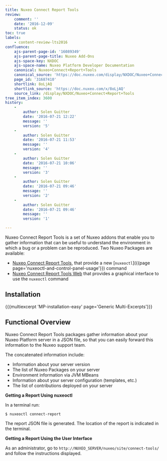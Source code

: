 ```yaml
---
title: Nuxeo Connect Report Tools
review:
    comment: ''
    date: '2016-12-09'
    status: ok
toc: true
labels:
    - content-review-lts2016
confluence:
    ajs-parent-page-id: '16089349'
    ajs-parent-page-title: Nuxeo Add-Ons
    ajs-space-key: NXDOC
    ajs-space-name: Nuxeo Platform Developer Documentation
    canonical: Nuxeo+Connect+Report+Tools
    canonical_source: 'https://doc.nuxeo.com/display/NXDOC/Nuxeo+Connect+Report+Tools'
    page_id: '31687410'
    shortlink: 8oLjAQ
    shortlink_source: 'https://doc.nuxeo.com/x/8oLjAQ'
    source_link: /display/NXDOC/Nuxeo+Connect+Report+Tools
tree_item_index: 3600
history:
    -
        author: Solen Guitter
        date: '2016-07-21 12:22'
        message: ''
        version: '5'
    -
        author: Solen Guitter
        date: '2016-07-21 11:53'
        message: ''
        version: '4'
    -
        author: Solen Guitter
        date: '2016-07-21 10:06'
        message: ''
        version: '3'
    -
        author: Solen Guitter
        date: '2016-07-21 09:46'
        message: ''
        version: '2'
    -
        author: Solen Guitter
        date: '2016-07-21 09:46'
        message: ''
        version: '1'

---
```

Nuxeo Connect Report Tools is a set of Nuxeo addons that enable you to gather information that can be useful to understand the environment in which a bug or a problem can be reproduced. Two Nuxeo Packages are available:

*   [Nuxeo Connect Report Tools](https://connect.nuxeo.com/nuxeo/site/marketplace/package/nuxeo-connect-tools-report), that provide a new [`nuxeoctl`]({{page page='nuxeoctl-and-control-panel-usage'}}) command
*   [Nuxeo Connect Report Tools Web](https://connect.nuxeo.com/nuxeo/site/marketplace/package/nuxeo-connect-tools-report-web) that provides a graphical interface to use the `nuxeoctl` command

## Installation

{{{multiexcerpt 'MP-installation-easy' page='Generic Multi-Excerpts'}}}

## Functional Overview

Nuxeo Connect Report Tools packages gather information about your Nuxeo Platform server in a JSON file, so that you can easily forward this information to the Nuxeo support team.

The concatenated information include:

*   Information about your server version
*   The list of Nuxeo Packages on your server
*   Environment information via JVM MBeans
*   Information about your server configuration (templates, etc.)
*   The list of contributions deployed on your server

**Getting a Report Using nuxeoctl**

In a terminal run:

```
$ nuxeoctl connect-report
```

The report JSON file is generated. The location of the report is indicated in the terminal.

**Getting a Report Using the User Interface**

As an administrator, go to&nbsp;`http://NUXEO_SERVER/nuxeo/site/connect-tools/` and follow the instructions displayed.
